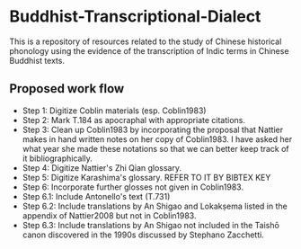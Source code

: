 # Buddhist-Transcriptional-Dialect
This is a repository of resources related to the study of Chinese historical phonology using the evidence of the transcription of Indic terms in Chinese Buddhist texts. 

## Proposed work flow
* Step 1: Digitize Coblin materials (esp. Coblin1983)
* Step 2: Mark T.184 as apocraphal with appropriate citations. 
* Step 3: Clean up Coblin1983 by incorporating the proposal that Nattier makes in hand written notes on her copy of Coblin1983. I have asked her what year she made these notations so that we can better keep track of it bibliographically. 
* Step 4: Digitize Nattier's Zhi Qian glossary. 
* Step 5: Digitize Karashima's glossary. REFER TO IT BY BIBTEX KEY
* Step 6: Incorporate further glosses not given in Coblin1983. 
 * Step 6.1: Include Antonello's text (T.731)
 * Step 6.2: Include translations by An Shigao and Lokakṣema listed in the appendix of Nattier2008 but not in Coblin1983. 
 * Step 6.3: Include translations by An Shigao not included in the Taishō canon discovered in the 1990s discussed by Stephano Zacchetti. 
